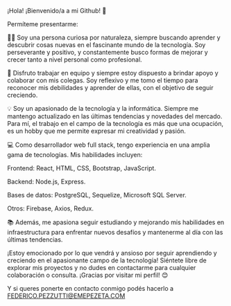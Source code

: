 ¡Hola! ¡Bienvenido/a a mi Github! 🌟

Permíteme presentarme:

👨‍💻 Soy una persona curiosa por naturaleza, siempre buscando aprender y descubrir cosas nuevas en el fascinante mundo de la tecnología. Soy perseverante y positivo, y constantemente busco formas de mejorar y crecer tanto a nivel personal como profesional.

🤝 Disfruto trabajar en equipo y siempre estoy dispuesto a brindar apoyo y colaborar con mis colegas. Soy reflexivo y me tomo el tiempo para reconocer mis debilidades y aprender de ellas, con el objetivo de seguir creciendo.

💡 Soy un apasionado de la tecnología y la informática. Siempre me mantengo actualizado en las últimas tendencias y novedades del mercado. Para mí, el trabajo en el campo de la tecnología es más que una ocupación, es un hobby que me permite expresar mi creatividad y pasión.

💻 Como desarrollador web full stack, tengo experiencia en una amplia gama de tecnologías. Mis habilidades incluyen:

Frontend: React, HTML, CSS, Bootstrap, JavaScript.

Backend: Node.js, Express.

Bases de datos: PostgreSQL, Sequelize, Microsoft SQL Server.

Otros: Firebase, Axios, Redux.

📚 Además, me apasiona seguir estudiando y mejorando mis habilidades en infraestructura para enfrentar nuevos desafíos y mantenerme al día con las últimas tendencias.

¡Estoy emocionado por lo que vendrá y ansioso por seguir aprendiendo y creciendo en el apasionante campo de la tecnología! Siéntete libre de explorar mis proyectos y no dudes en contactarme para cualquier colaboración o consulta. ¡Gracias por visitar mi perfil! 😊

Y si queres ponerte en contacto conmigo podés hacerlo a FEDERICO.PEZZUTTI@EMEPEZETA.COM

